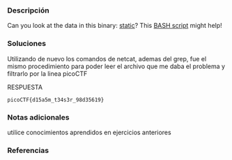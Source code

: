 ### Descripción 
Can you look at the data in this binary: [static](https://mercury.picoctf.net/static/ec4dbd8898ade34e1d60d5b70c1b8c8c/static)? This [BASH script](https://mercury.picoctf.net/static/ec4dbd8898ade34e1d60d5b70c1b8c8c/ltdis.sh) might help!
### Soluciones

Utilizando de nuevo los comandos de netcat, ademas del grep, fue el mismo procedimiento para poder leer el archivo que me daba el problema y filtrarlo por la linea picoCTF

RESPUESTA

```
picoCTF{d15a5m_t34s3r_98d35619}
```


### Notas adicionales 

utilice conocimientos aprendidos en ejercicios anteriores

### Referencias 

